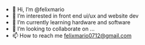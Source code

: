 - 👋 Hi, I’m @felixmario
- 👀 I’m interested in front end ui/ux and website dev
- 🌱 I’m currently learning hardware and software
- 💞️ I’m looking to collaborate on ...
- 📫 How to reach me felixmario0712@gmail.com

<!---
felixmario/felixmario is a ✨ special ✨ repository because its `README.md` (this file) appears on your GitHub profile.
You can click the Preview link to take a look at your changes.
--->
